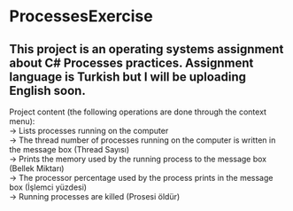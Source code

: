 # ProcessesExercise
## This project is an operating systems assignment about C# Processes practices. Assignment language is Turkish but I will be uploading English soon. </br>
Project content (the following operations are done through the context menu): </br>
-> Lists processes running on the computer <br>
-> The thread number of processes running on the computer is written in the message box (Thread Sayısı) </br>
-> Prints the memory used by the running process to the message box (Bellek Miktarı) </br>
-> The processor percentage used by the process prints in the message box (İşlemci yüzdesi) </br>
-> Running processes are killed (Prosesi öldür)
